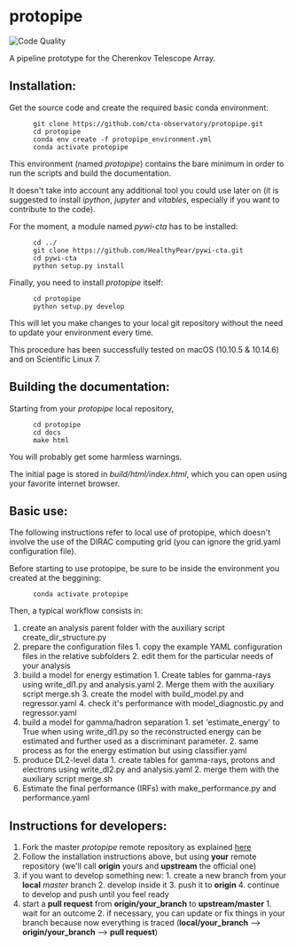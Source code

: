 protopipe
=========

![Code Quality](https://api.codacy.com/project/badge/Grade/32f2fb2df3154fa1838c765d4f9110ba)

A pipeline prototype for the Cherenkov Telescope Array.

Installation:
-------------

Get the source code and create the required basic conda environment:

          git clone https://github.com/cta-observatory/protopipe.git
          cd protopipe
          conda env create -f protopipe_environment.yml
          conda activate protopipe

This environment (named _protopipe_) contains the bare minimum in order to run the scripts and build the documentation.

It doesn't take into account any additional tool you could use later on (it is suggested to install _ipython_, _jupyter_ and _vitables_, especially if you want to contribute to the code).

For the moment, a module named _pywi-cta_ has to be installed:

          cd ../
          git clone https://github.com/HealthyPear/pywi-cta.git
          cd pywi-cta
          python setup.py install

Finally, you need to install _protopipe_ itself:

          cd protopipe
          python setup.py develop

This will let you make changes to your local git repository without the need to update your environment every time.

This procedure has been successfully tested on macOS (10.10.5 & 10.14.6) and on Scientific Linux 7.

Building the documentation:
---------------------------

Starting from your _protopipe_ local repository,

          cd protopipe
          cd docs
          make html

You will probably get some harmless warnings.

The initial page is stored in _build/html/index.html_, which you can open using your favorite internet browser.

Basic use:
----------

The following instructions refer to local use of protopipe, which doesn't involve the use of the DIRAC computing grid (you can ignore the grid.yaml configuration file).

Before starting to use protopipe, be sure to be inside the environment you created at the beggining:

          conda activate protopipe

Then, a typical workflow consists in:

  1. create an analysis parent folder with the auxiliary script create_dir_structure.py
  2. prepare the configuration files
    1. copy the example YAML configuration files in the relative subfolders
    2. edit them for the particular needs of your analysis
  3. build a model for energy estimation
    1. Create tables for gamma-rays using write_dl1.py and analysis.yaml
    2. Merge them with the auxiliary script merge.sh
    3. create the model with build_model.py and regressor.yaml
    4. check it's performance with model_diagnostic.py and regressor.yaml
  4. build a model for gamma/hadron separation
    1. set 'estimate_energy' to True when using write_dl1.py so the reconstructed energy can be estimated and further used as a discriminant parameter.
    2. same process as for the energy estimation but using classifier.yaml
  5. produce DL2-level data
    1. create tables for gamma-rays, protons and electrons using write_dl2.py and analysis.yaml
    2. merge them with the auxiliary script merge.sh
  6. Estimate the final performance (IRFs) with make_performance.py and performance.yaml

Instructions for developers:
----------------------------

  1. Fork the master _protopipe_ remote repository as explained [here](https://help.github.com/en/articles/fork-a-repo)
  2. Follow the installation instructions above, but using __your__ remote repository (we'll call __origin__ yours and __upstream__ the official one)
  3. if you want to develop something new:
    1. create a new branch from your __local__ _master_ branch
    2. develop inside it
    3. push it to __origin__
    4. continue to develop and push until you feel ready
  4. start a __pull request__ from __origin/your_branch__ to __upstream/master__
    1. wait for an outcome
    2. if necessary, you can update or fix things in your branch because now everything is traced (__local/your_branch__ --> __origin/your_branch__ --> __pull request__)
